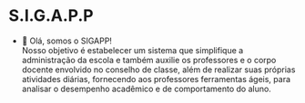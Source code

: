 #  S.I.G.A.P.P

- 👋 Olá, somos o SIGAPP!  
    Nosso objetivo é estabelecer um sistema que simplifique a administração da escola e 
    também auxilie os professores e o corpo docente envolvido no conselho de classe, 
    além de realizar suas próprias atividades diárias, fornecendo aos professores ferramentas ágeis, para analisar o 
    desempenho acadêmico e de comportamento do aluno.

